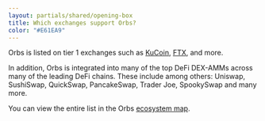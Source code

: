 ```yaml
---
layout: partials/shared/opening-box
title: Which exchanges support Orbs?
color: "#E61EA9"
---
```


Orbs is listed on tier 1 exchanges such as [KuCoin](kucoin-exchange-lists-orbs-token-orbs), [FTX](ftx-exchange-lists-orbs-token-orbs), and more.

In addition, Orbs is integrated into many of the top DeFi DEX-AMMs across many of the leading DeFi chains. These include among others: Uniswap, SushiSwap, QuickSwap, PancakeSwap, Trader Joe, SpookySwap and many more.

You can view the entire list in the Orbs [ecosystem map](ecosystem).
